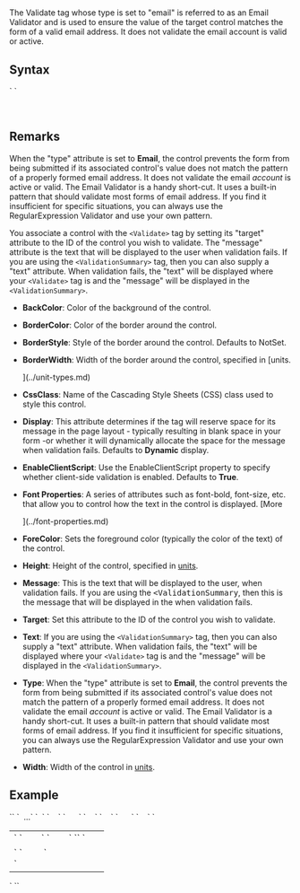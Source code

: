 # <Validate type="email">





The Validate tag whose type is set to "email" is referred to as an Email Validator and is used to ensure the value of the target control matches the form of a valid email address. It does not validate the email account is valid or active.



## Syntax

<div>`<Validate`  
``    BackColor="_color name_|#dddddd"  
    BorderColor="_color name_|#dddddd"  
    BorderStyle="**NotSet**|None|Dotted|Dashed|Solid|Double|Groove|Ridge| Inset|Outset"  
    BorderWidth="_size_"  
    CssClass="_string_"  
    Display="Static|**Dynamic**"  
    EnableClientScript="**True**|False"`  
`    Font-Bold="True|**False**"  
    Font-Italic="True|**False**"  
    Font-Names="_string_"  
    Font-Overline="True|**False**"  
    Font-Size="_string_|Smaller|Larger|XX-Small|X-Small|Small|Medium| Large|X-Large|XX-Large"  
    Font-Strikeout="True|**False**"  
    Font-Underline="True|**False**"  
    ForeColor="_color name_|#dddddd"  
    Height="_size_"  
    Message="_string_"  
    Target="_string_"  
    Text="_string_"  
    Type="Email"  
    Width="_size_"``  
`/> `</div>

 

## Remarks

When the "type" attribute is set to **Email**, the control prevents the form from being submitted if its associated control's value does not match the pattern of a properly formed email address. It does not validate the email _account_ is active or valid. The Email Validator is a handy short-cut. It uses a built-in pattern that should validate most forms of email address. If you find it insufficient for specific situations, you can always use the RegularExpression Validator and use your own pattern.

You associate a control with the `<Validate>` tag by setting its "target" attribute to the ID of the control you wish to validate. The "message" attribute is the text that will be displayed to the user when validation fails. If you are using the `<ValidationSummary>` tag, then you can also supply a "text" attribute. When validation fails, the "text" will be displayed where your `<Validate>` tag is and the "message" will be displayed in the `<ValidationSummary>`.

*   **BackColor**: Color of the background of the control.  

*   **BorderColor**: Color of the border around the control.  

*   **BorderStyle**: Style of the border around the control. Defaults to NotSet.  

*   **BorderWidth**: Width of the border around the control, specified in [units.  

    ](../unit-types.md)
*   **CssClass**: Name of the Cascading Style Sheets (CSS) class used to style this control.  

*   **Display**: This attribute determines if the <span style="font-family: monospace;"><Validate></span> tag will reserve space for its message in the page layout - typically resulting in blank space in your form -or whether it will dynamically allocate the space for the message when validation fails. Defaults to **Dynamic** display.  

*   **EnableClientScript**: Use the EnableClientScript property to specify whether client-side validation is enabled. Defaults to **True**.  

*   **Font Properties**: A series of attributes such as font-bold, font-size, etc. that allow you to control how the text in the control is displayed. [More  

    ](../font-properties.md)
*   **ForeColor**: Sets the foreground color (typically the color of the text) of the control.  

*   **Height**: Height of the control, specified in [units](../unit-types.md).  

*   **Message**: This is the text that will be displayed to the user, when validation fails. If you are using the <span style="font-family: monospace;" xmlns="http://www.w3.org/1999/xhtml"><ValidationSummary</span>, then this is the message that will be displayed in the <span style="font-family: monospace;" xmlns="http://www.w3.org/1999/xhtml"><ValidationSummary></span> when validation fails.  

*   **Target**: Set this attribute to the ID of the control you wish to validate.  

*   **Text**: If you are using the `<ValidationSummary>` tag, then you can also supply a "text" attribute. When validation fails, the "text" will be displayed where your `<Validate>` tag is and the "message" will be displayed in the `<ValidationSummary>`.  

*   **Type**: When the "type" attribute is set to **Email**, the control prevents the form from being submitted if its associated control's value does not match the pattern of a properly formed email address. It does not validate the email _account_ is active or valid. The Email Validator is a handy short-cut. It uses a built-in pattern that should validate most forms of email address. If you find it insufficient for specific situations, you can always use the RegularExpression Validator and use your own pattern.  

*   **Width**: Width of the control in [units](../unit-types.md).  



## Example

<div>`<AddForm>`  
`  ...`  
`  <table>`  
`    <tr>`  
`      <td>`  
`        <Label For="txtEmail" Text="Email" />`  
`        <TextBox Id="txtEmail" DataField="Email" DataType="string" />`  
`<span style="color: #ff0000;"><Validate Type="email" Target="txtEmail" Message="Please enter a valid email address" /></span>`  
`      </td>`  
`    </tr>`  
`    <tr>`  
`      <td colspan="2">`  
`        <AddButton Text="Add" />&nbsp;<CancelButton Text="Cancel" />`</div>

<div><span style="font-family: monospace;"><ValidationSummary /></span>  
`      </td>`  
`    </tr>`  
`  </table>`  
`</AddForm>`</div>

